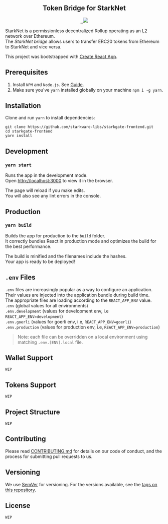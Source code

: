 <p align="center">
  <img style="position: absolute; left: 50%; transform: translateX(-50%)" src="https://github.com/starkware-libs/starkgate-frontend/blob/dev/src/assets/img/stars.png?raw=true"  alt=""/>
  <img src="https://github.com/starkware-libs/starkgate-frontend/blob/dev/src/assets/img/starkgate.svg?raw=true"  alt=""/>
</p>

<h2 align='center'> Token Bridge for StarkNet</h2>

<p align="center">
    <a href="https://github.com/facebook/react">
        <img src="https://badges.aleen42.com/src/react.svg" alt="">
    </a>    
    <a href="https://github.com/prettier/prettier">
        <img src="https://img.shields.io/badge/code_style-prettier-ff69b4.svg" alt="">
    </a>
  <a href="https://starkware.co/">
    <img src="https://img.shields.io/badge/powered_by-StarkWare-navy">
  </a>
</p>

StarkNet is a permissionless decentralized Rollup operating as an L2 network over Ethereum.\
The _StarkNet bridge_ allows users to transfer ERC20 tokens from Ethereum to StarkNet and vice versa.

This project was bootstrapped with [Create React App](https://github.com/facebook/create-react-app).

## Prerequisites

1. Install `NPM` and `Node.js`. See [Guide](https://docs.npmjs.com/downloading-and-installing-node-js-and-npm).
2. Make sure you've `yarn` installed globally on your machine `npm i -g yarn`.

## Installation

Clone and run `yarn` to install dependencies:

```
git clone https://github.com/starkware-libs/starkgate-frontend.git
cd starkgate-frontend
yarn install
```

## Development

### `yarn start`

Runs the app in the development mode.\
Open [http://localhost:3000](http://localhost:3000) to view it in the browser.

The page will reload if you make edits.\
You will also see any lint errors in the console.

## Production

### `yarn build`

Builds the app for production to the `build` folder.\
It correctly bundles React in production mode and optimizes the build for the best performance.

The build is minified and the filenames include the hashes.\
Your app is ready to be deployed!

## `.env` Files

`.env` files are increasingly popular as a way to configure an application. Their values are injected into the
application bundle during build time.\
The appropriate files are loading according to the `REACT_APP_ENV` value.\
`.env` (global values for all environments)\
`.env.development` (values for development env, i.e `REACT_APP_ENV=development`)\
`.env.goerli` (values for goerli env, i.e, `REACT_APP_ENV=goerli`)\
`.env.production` (values for production env, i.e, `REACT_APP_ENV=production`)

> Note: each file can be overridden on a local environment using matching `.env.[ENV].local` file.

## Wallet Support

`WIP`

## Tokens Support

`WIP`

## Project Structure

`WIP`

## Contributing

Please read [CONTRIBUTING.md](./CONTRIBUTING.md) for details on our code of conduct, and the process for submitting pull
requests to us.

## Versioning

We use [SemVer](http://semver.org/) for versioning. For the versions available, see
the [tags on this repository](https://github.com/starkware-libs/starkgate-frontend/releases).

## License

`WIP`
